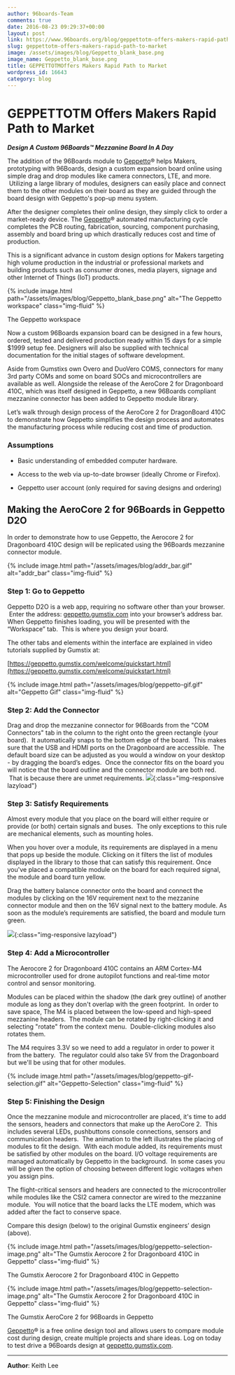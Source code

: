```yaml
---
author: 96boards-Team
comments: true
date: 2016-08-23 09:29:37+00:00
layout: post
link: https://www.96boards.org/blog/geppettotm-offers-makers-rapid-path-to-market/
slug: geppettotm-offers-makers-rapid-path-to-market
image: /assets/images/blog/Geppetto_blank_base.png
image_name: Geppetto_blank_base.png
title: GEPPETTOTMOffers Makers Rapid Path to Market
wordpress_id: 16643
category: blog
---
```


# GEPPETTOTM Offers Makers Rapid Path to Market


**_Design A Custom 96Boards™ Mezzanine Board In A Day_**

The addition of the 96Boards module to [Geppetto](https://www.gumstix.com/geppetto/)® helps Makers, prototyping with 96Boards, design a custom expansion board online using simple drag and drop modules like camera connectors, LTE, and more.  Utilizing a large library of modules, designers can easily place and connect them to the other modules on their board as they are guided through the board design with Geppetto's pop-up menu system.

After the designer completes their online design, they simply click to order a market-ready device. The [Geppetto](https://www.gumstix.com/geppetto/)® automated manufacturing cycle completes the PCB routing, fabrication, sourcing, component purchasing, assembly and board bring up which drastically reduces cost and time of production.

This is a significant advance in custom design options for Makers targeting high volume production in the industrial or professional markets and building products such as consumer drones, media players, signage and other Internet of Things (IoT) products.

{% include image.html path="/assets/images/blog/Geppetto_blank_base.png" alt="The Geppetto workspace" class="img-fluid" %}


The Geppetto workspace



Now a custom 96Boards expansion board can be designed in a few hours, ordered, tested and delivered production ready within 15 days for a simple $1999 setup fee. Designers will also be supplied with technical documentation for the initial stages of software development.

Aside from Gumstixs own Overo and DuoVero COMS, connectors for many 3rd party COMs and some on board SOCs and microcontrollers are available as well. Alongside the release of the AeroCore 2 for Dragonboard 410C, which was itself designed in Geppetto, a new 96Boards compliant mezzanine connector has been added to Geppetto module library.

Let’s walk through design process of the AeroCore 2 for DragonBoard 410C to demonstrate how Geppetto simplifies the design process and automates the manufacturing process while reducing cost and time of production.


### Assumptions






  * Basic understanding of embedded computer hardware.


  * Access to the web via up-to-date browser (ideally Chrome or Firefox).


  * Geppetto user account (only required for saving designs and ordering)




## Making the AeroCore 2 for 96Boards in Geppetto D2O


In order to demonstrate how to use Geppetto, the Aerocore 2 for Dragonboard 410C design will be replicated using the 96Boards mezzanine connector module.

{% include image.html path="/assets/images/blog/addr_bar.gif" alt="addr_bar" class="img-fluid" %}



### Step 1: Go to Geppetto


Geppetto D2O is a web app, requiring no software other than your browser.  Enter the address: [geppetto.gumstix.com](http://geppetto.gumstix.com/) into your browser’s address bar. When Geppetto finishes loading, you will be presented with the “Workspace” tab.  This is where you design your board.

The other tabs and elements within the interface are explained in video tutorials supplied by Gumstix at:

[https://geppetto.gumstix.com/welcome/quickstart.html](https://geppetto.gumstix.com/welcome/quickstart.html)

{% include image.html path="/assets/images/blog/geppetto-gif.gif" alt="Geppetto Gif" class="img-fluid" %}

### Step 2: Add the Connector


Drag and drop the mezzanine connector for 96Boards from the "COM Connectors" tab in the column to the right onto the green rectangle (your board).  It automatically snaps to the bottom edge of the board.  This makes sure that the USB and HDMI ports on the Dragonboard are accessible.  The default board size can be adjusted as you would a window on your desktop - by dragging the board’s edges.  Once the connector fits on the board you will notice that the board outline and the connector module are both red.  That is because there are unmet requirements.
![](http://i.giphy.com/l0MYKLJoGIUxtp888.gif){:class="img-responsive lazyload"}


### Step 3: Satisfy Requirements


Almost every module that you place on the board will either require or provide (or both) certain signals and buses.  The only exceptions to this rule are mechanical elements, such as mounting holes.

When you hover over a module, its requirements are displayed in a menu that pops up beside the module. Clicking on it filters the list of modules displayed in the library to those that can satisfy this requirement. Once you've placed a compatible module on the board for each required signal, the module and board turn yellow.

Drag the battery balance connector onto the board and connect the modules by clicking on the 16V requirement next to the mezzanine connector module and then on the 16V signal next to the battery module. As soon as the module’s requirements are satisfied, the board and module turn green.

![](http://i.giphy.com/l0MYKKntJQrSyHUhW.gif){:class="img-responsive lazyload"}


### Step 4: Add a Microcontroller


The Aerocore 2 for Dragonboard 410C contains an ARM Cortex-M4 microcontroller used for drone autopilot functions and real-time motor control and sensor monitoring.

Modules can be placed within the shadow (the dark grey outline) of another module as long as they don't overlap with the green footprint.  In order to save space, The M4 is placed between the low-speed and high-speed mezzanine headers.  The module can be rotated by right-clicking it and selecting "rotate" from the context menu.  Double-clicking modules also rotates them.

The M4 requires 3.3V so we need to add a regulator in order to power it from the battery.  The regulator could also take 5V from the Dragonboard but we'll be using that for other modules.

{% include image.html path="/assets/images/blog/geppetto-gif-selection.gif" alt="Geppetto-Selection" class="img-fluid" %}

### Step 5: Finishing the Design


Once the mezzanine module and microcontroller are placed, it's time to add the sensors, headers and connectors that make up the AeroCore 2.  This includes several LEDs, pushbuttons console connections, sensors and communication headers.  The animation to the left illustrates the placing of modules to fit the design.  With each module added, its requirements must be satisfied by other modules on the board. I/O voltage requirements are managed automatically by Geppetto in the background.  In some cases you will be given the option of choosing between different logic voltages when you assign pins.

The flight-critical sensors and headers are connected to the microcontroller while modules like the CSI2 camera connector are wired to the mezzanine module.  You will notice that the board lacks the LTE modem, which was added after the fact to conserve space.

Compare this design (below) to the original Gumstix engineers’ design (above).


{% include image.html path="/assets/images/blog/geppetto-selection-image.png" alt="The Gumstix Aerocore 2 for Dragonboard 410C in Geppetto" class="img-fluid" %}

The Gumstix Aerocore 2 for Dragonboard 410C in Geppetto

{% include image.html path="/assets/images/blog/geppetto-selection-image.png" alt="The Gumstix Aerocore 2 for Dragonboard 410C in Geppetto" class="img-fluid" %}


The Gumstix AeroCore 2 for 96Boards in Geppetto


[Geppetto](https://www.gumstix.com/geppetto/)® is a free online design tool and allows users to compare module cost during design, create multiple projects and share ideas. Log on today to test drive a 96Boards design at [geppetto.gumstix.com](http://geppetto.gumstix.com/).



* * *



**Author**: Keith Lee
